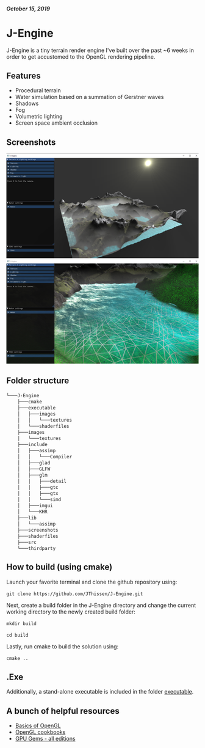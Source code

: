 ##### October 15, 2019
# J-Engine

J-Engine is a tiny terrain render engine I've built over the past ~6 weeks in order to get accustomed to the OpenGL rendering pipeline.

## Features
* Procedural terrain
* Water simulation based on a summation of Gerstner waves
* Shadows
* Fog
* Volumetric lighting
* Screen space ambient occlusion

## Screenshots
![](screenshots/J-Engine_screenshot1.png)
![](screenshots/J-Engine_screenshot2.png)


## Folder structure
```
└───J-Engine
    ├───cmake
    ├───executable
    │   ├───images
    │   │   └───textures
    │   └───shaderfiles
    ├───images
    │   └───textures
    ├───include
    │   ├───assimp
    │   │   └───Compiler
    │   ├───glad
    │   ├───GLFW
    │   ├───glm
    │   │   ├───detail
    │   │   ├───gtc
    │   │   ├───gtx
    │   │   └───simd
    │   ├───imgui
    │   └───KHR
    ├───lib
    │   └───assimp
    ├───screenshots
    ├───shaderfiles
    ├───src
    └───thirdparty
 ```

## How to build (using cmake)

Launch your favorite terminal and clone the github repository using:
```
git clone https://github.com/JThissen/J-Engine.git
```
Next, create a build folder in the J-Engine directory and change the current working directory to the newly created build folder:
```
mkdir build
```
```
cd build
```
Lastly, run cmake to build the solution using:
```
cmake ..
```

## .Exe
Additionally, a stand-alone executable is included in the folder [executable](https://github.com/JThissen/J-Engine/tree/master/executable).

## A bunch of helpful resources
* [Basics of OpenGL](https://learnopengl.com/)
* [OpenGL cookbooks](https://www.google.com/search?q=opengl+cookbook&sxsrf=ACYBGNTCLk4F9Zb9sgre8FbZblqyFuXLLQ:1571147116903&source=lnms&sa=X&ved=0ahUKEwj10quOs57lAhUP-aQKHWWMCu4Q_AUIDSgA&biw=1517&bih=741&dpr=0.9)
* [GPU Gems - all editions](https://developer.nvidia.com/gpugems/GPUGems/gpugems_pref01.html)
